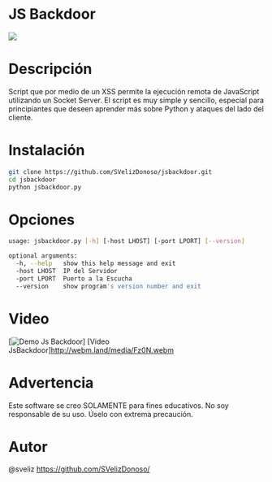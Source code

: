 # JS Backdoor
<img src="https://image.ibb.co/kbjzRc/jsbackdoor.png" >

# Descripción
Script que por medio de un XSS permite la ejecución remota de JavaScript utilizando un Socket Server. El script es muy simple y sencillo, especial para principiantes que deseen aprender más sobre Python y ataques del lado del cliente.

# Instalación
```sh
git clone https://github.com/SVelizDonoso/jsbackdoor.git
cd jsbackdoor
python jsbackdoor.py
```

# Opciones
```sh
usage: jsbackdoor.py [-h] [-host LHOST] [-port LPORT] [--version]

optional arguments:
  -h, --help   show this help message and exit
  -host LHOST  IP del Servidor
  -port LPORT  Puerto a la Escucha
  --version    show program's version number and exit
  ```

# Video
[![Demo Js Backdoor](https://imgur.com/a/kPxuF)]
[Video JsBackdoor]http://webm.land/media/Fz0N.webm

# Advertencia
Este software se creo SOLAMENTE para fines educativos. No soy responsable de su uso. Úselo con extrema precaución.

# Autor
@sveliz https://github.com/SVelizDonoso/


